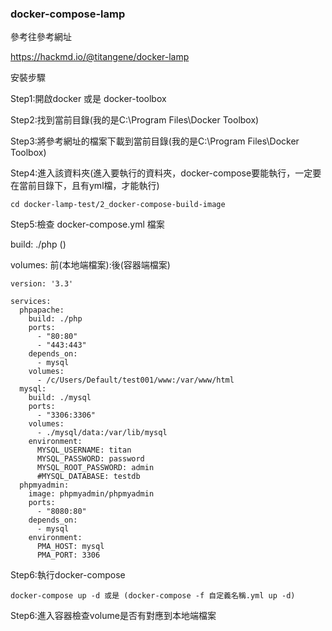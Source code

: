 ### docker-compose-lamp

參考往參考網址

https://hackmd.io/@titangene/docker-lamp

安裝步驟

Step1:開啟docker 或是 docker-toolbox

Step2:找到當前目錄(我的是C:\Program Files\Docker Toolbox)

Step3:將參考網址的檔案下載到當前目錄(我的是C:\Program Files\Docker Toolbox)

Step4:進入該資料夾(進入要執行的資料夾，docker-compose要能執行，一定要在當前目錄下，且有yml檔，才能執行)

```
cd docker-lamp-test/2_docker-compose-build-image
```

Step5:檢查 docker-compose.yml 檔案

build: ./php ()

volumes:
  前(本地端檔案):後(容器端檔案)
  
```
version: '3.3'

services:
  phpapache:
    build: ./php
    ports:
      - "80:80"
      - "443:443"
    depends_on:
      - mysql
    volumes:
      - /c/Users/Default/test001/www:/var/www/html
  mysql:
    build: ./mysql
    ports:
      - "3306:3306"
    volumes:
      - ./mysql/data:/var/lib/mysql
    environment:
      MYSQL_USERNAME: titan
      MYSQL_PASSWORD: password
      MYSQL_ROOT_PASSWORD: admin
      #MYSQL_DATABASE: testdb
  phpmyadmin:
    image: phpmyadmin/phpmyadmin
    ports:
      - "8080:80"
    depends_on:
      - mysql
    environment:
      PMA_HOST: mysql
      PMA_PORT: 3306
```

Step6:執行docker-compose

```
docker-compose up -d 或是 (docker-compose -f 自定義名稱.yml up -d)
```

Step6:進入容器檢查volume是否有對應到本地端檔案
